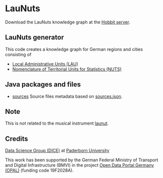 # LauNuts

Download the LauNuts knowledge graph at the [Hobbit server](https://hobbitdata.informatik.uni-leipzig.de/OPAL/LauNuts/).


## LauNuts generator

This code creates a knowledge graph for German regions and cities consisting of

- [Local Administrative Units (LAU)](https://ec.europa.eu/eurostat/web/nuts/local-administrative-units)
- [Nomenclature of Territorial Units for Statistics (NUTS)](https://ec.europa.eu/eurostat/web/nuts/background)


## Java packages and files

- [sources](./src/main/java/org/dice_research/launuts/sources) Source files metadata based on [sources.json](sources.json).


## Note

This is not related to the musical instrument [launut](https://www.metmuseum.org/art/collection/search/501966).


## Credits

[Data Science Group (DICE)](https://dice-research.org/) at [Paderborn University](https://www.uni-paderborn.de/)

This work has been supported by the German Federal Ministry of Transport and Digital Infrastructure (BMVI) in the project [Open Data Portal Germany (OPAL)](http://projekt-opal.de/) (funding code 19F2028A).